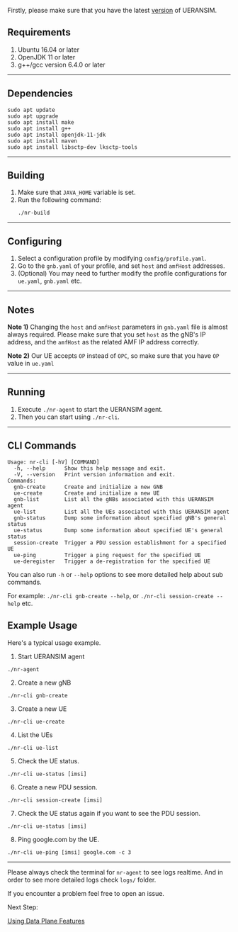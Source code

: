 Firstly, please make sure that you have the latest [version](https://github.com/aligungr/UERANSIM/releases) of UERANSIM.

##  Requirements
1. Ubuntu 16.04 or later 
2. OpenJDK 11 or later
3. g++/gcc version 6.4.0 or later

---

## Dependencies
```
sudo apt update
sudo apt upgrade
sudo apt install make
sudo apt install g++
sudo apt install openjdk-11-jdk
sudo apt install maven
sudo apt install libsctp-dev lksctp-tools
```

---

## Building
1. Make sure that `JAVA_HOME` variable is set.
2. Run the following command:
    ```
    ./nr-build
    ```

---

## Configuring
1. Select a configuration profile by modifying `config/profile.yaml`.
2. Go to the `gnb.yaml` of your profile, and set `host` and `amfHost` addresses.
3. (Optional) You may need to further modify the profile configurations for `ue.yaml`, `gnb.yaml` etc.

---

## Notes

**Note 1)** Changing the `host` and `amfHost` parameters in `gnb.yaml` file is almost always required. Please make sure that you set `host` as the gNB's IP address, and the `amfHost` as the related AMF IP address correctly.

**Note 2)** Our UE accepts `OP` instead of `OPC`, so make sure that you have `OP` value in `ue.yaml`

---

## Running
1. Execute `./nr-agent` to start the UERANSIM agent.
2. Then you can start using `./nr-cli`.

---

## CLI Commands

```
Usage: nr-cli [-hV] [COMMAND]
  -h, --help      Show this help message and exit.
  -V, --version   Print version information and exit.
Commands:
  gnb-create      Create and initialize a new GNB
  ue-create       Create and initialize a new UE
  gnb-list        List all the gNBs associated with this UERANSIM agent
  ue-list         List all the UEs associated with this UERANSIM agent
  gnb-status      Dump some information about specified gNB's general status
  ue-status       Dump some information about specified UE's general status
  session-create  Trigger a PDU session establishment for a specified UE
  ue-ping         Trigger a ping request for the specified UE
  ue-deregister   Trigger a de-registration for the specified UE

```

You can also run `-h` or `--help` options to see more detailed help about sub commands. 

For example: `./nr-cli gnb-create --help`, or `./nr-cli session-create --help` etc.

## Example Usage

Here's a typical usage example.

1. Start UERANSIM agent

`./nr-agent`

2. Create a new gNB

`./nr-cli gnb-create`

3. Create a new UE

`./nr-cli ue-create`

4. List the UEs

`./nr-cli ue-list`

5. Check the UE status.

`./nr-cli ue-status [imsi]`

6. Create a new PDU session.

`./nr-cli session-create [imsi]`

7. Check the UE status again if you want to see the PDU session.

`./nr-cli ue-status [imsi]`

8. Ping google.com by the UE.

`./nr-cli ue-ping [imsi] google.com -c 3`

---

Please always check the terminal for `nr-agent` to see logs realtime. And in order to see more detailed logs check `logs/` folder.

If you encounter a problem feel free to open an issue.

Next Step:

[Using Data Plane Features](https://github.com/aligungr/UERANSIM/wiki/Using-Data-Plane-Features)